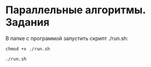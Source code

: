 # **Параллельные алгоритмы. Задания**
В папке с программой запустить скрипт ./run.sh: 

`chmod +x ./run.sh`

`./run.sh`
